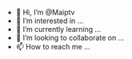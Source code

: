 - 👋 Hi, I’m @Maiptv
- 👀 I’m interested in ...
- 🌱 I’m currently learning ...
- 💞️ I’m looking to collaborate on ...
- 📫 How to reach me ...

<!---
Maiptv/Maiptv is a ✨ special ✨ repository because its `README.md` (this file) appears on your GitHub profile.
You can click the Preview link to take a look at your changes.
--->
